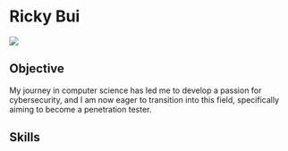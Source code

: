# Ricky Bui
<a href="https://www.linkedin.com/in/ricky-bui-089446218/"><img src="https://img.shields.io/badge/-LinkedIn-0072b1?&style=for-the-badge&logo=linkedin&logoColor=white" /></a>

## Objective

My journey in computer science has led me to develop a passion for cybersecurity, and I am now eager to transition into this field, specifically aiming to become a penetration tester.

## Skills
